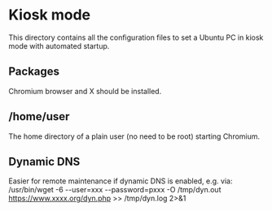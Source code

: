 # Kiosk mode

This directory contains all the configuration files to set a Ubuntu PC in kiosk mode with automated startup.

## Packages

Chromium browser and X should be installed.

## /home/user

The home directory of a plain user (no need to be root) starting Chromium.

## Dynamic DNS

Easier for remote maintenance if dynamic DNS is enabled, e.g. via:
/usr/bin/wget -6 --user=xxx --password=pxxx -O /tmp/dyn.out https://www.xxxx.org/dyn.php >> /tmp/dyn.log 2>&1
